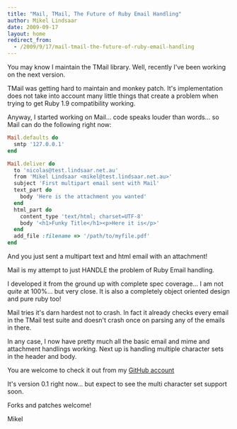 ```yaml
---
title: "Mail, TMail, The Future of Ruby Email Handling"
author: Mikel Lindsaar
date: 2009-09-17
layout: home
redirect_from:
  - /2009/9/17/mail-tmail-the-future-of-ruby-email-handling
---
```

You may know I maintain the TMail library. Well, recently I've been
working on the next version.

TMail was getting hard to maintain and monkey patch. It's implementation
does not take into account many little things that create a problem when
trying to get Ruby 1.9 compatibility working.

Anyway, I started working on Mail... code speaks louder than words... so
Mail can do the following right now:

``` ruby
Mail.defaults do
  smtp '127.0.0.1'
end

Mail.deliver do
  to 'nicolas@test.lindsaar.net.au'
  from 'Mikel Lindsaar <mikel@test.lindsaar.net.au>'
  subject 'First multipart email sent with Mail'
  text_part do
    body 'Here is the attachment you wanted'
  end
  html_part do
    content_type 'text/html; charset=UTF-8'
    body '<h1>Funky Title</h1><p>Here it is</p>'
  end
  add_file :filename => '/path/to/myfile.pdf'
end
```

And you just sent a multipart text and html email with an attachment!

Mail is my attempt to just HANDLE the problem of Ruby Email handling.

I developed it from the ground up with complete spec coverage... I am
not *quite* at 100%... but very close. It is also a completely object
oriented design and pure ruby too!

Mail tries it's darn hardest not to crash. In fact it already checks
every email in the TMail test suite and doesn't crash once on parsing
any of the emails in there.

In any case, I now have pretty much all the basic email and mime and
attachment handlings working. Next up is handling multiple character
sets in the header and body.

You are welcome to check it out from my [GitHub
account](http://github.com/mikel/mail)

It's version 0.1 right now... but expect to see the multi character set
support soon.

Forks and patches welcome!

Mikel
